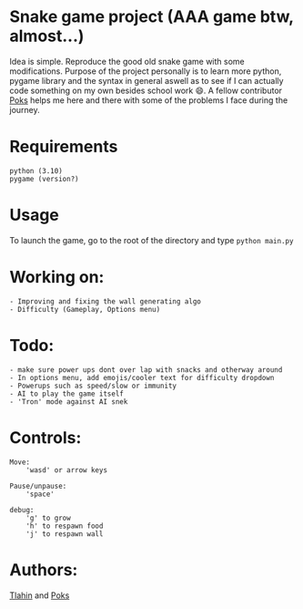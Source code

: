 # Snake game project (AAA game btw, almost...)

Idea is simple.
Reproduce the good old snake game with some modifications.
Purpose of the project personally is to learn more python, pygame library and the syntax in general aswell as to see if I can actually code something on my own besides school work 😄. A fellow contributor [Poks](github.com/pokspoks) helps me here and there with some of the problems I face during the journey.

# Requirements

	python (3.10)
	pygame (version?)

# Usage
To launch the game, go to the root of the directory and type
	`python main.py`

# Working on:

	- Improving and fixing the wall generating algo
	- Difficulty (Gameplay, Options menu)

# Todo:

	- make sure power ups dont over lap with snacks and otherway around
	- In options menu, add emojis/cooler text for difficulty dropdown
	- Powerups such as speed/slow or immunity
	- AI to play the game itself
	- 'Tron' mode against AI snek

# Controls:

	Move:
		'wasd' or arrow keys

	Pause/unpause:
		'space'

	debug:
		'g' to grow
		'h' to respawn food
		'j' to respawn wall

# Authors:

[Tlahin](github.com/tlahin) and [Poks](github.com/pokspoks)

